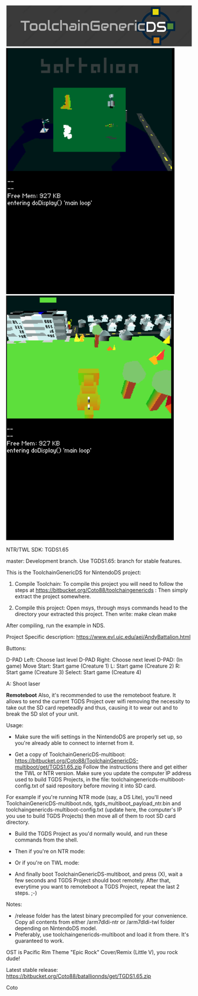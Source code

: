 ![ToolchainGenericDS](img/TGDS-Logo.png)
![ToolchainGenericDS](img/batallionnds1.png)
![ToolchainGenericDS](img/batallionnds2.png)

NTR/TWL SDK: TGDS1.65

master: Development branch. Use TGDS1.65: branch for stable features.

This is the ToolchainGenericDS for NintendoDS project:

1.	Compile Toolchain:
To compile this project you will need to follow the steps at https://bitbucket.org/Coto88/toolchaingenericds :
Then simply extract the project somewhere.

2.	Compile this project: 
Open msys, through msys commands head to the directory your extracted this project.
Then write:
make clean <enter>
make <enter>

After compiling, run the example in NDS. 

Project Specific description: 
https://www.evl.uic.edu/aej/AndyBattalion.html

Buttons:

D-PAD Left: Choose last level
D-PAD Right: Choose next level
D-PAD: (In game) Move 
Start: Start game (Creature 1)
L: Start game (Creature 2)
R: Start game (Creature 3)
Select: Start game (Creature 4)

A: Shoot laser

____Remoteboot____
Also, it's recommended to use the remoteboot feature. It allows to send the current TGDS Project over wifi removing the necessity
to take out the SD card repeteadly and thus, causing it to wear out and to break the SD slot of your unit.

Usage:
- Make sure the wifi settings in the NintendoDS are properly set up, so you're already able to connect to internet from it.

- Get a copy of ToolchainGenericDS-multiboot: https://bitbucket.org/Coto88/ToolchainGenericDS-multiboot/get/TGDS1.65.zip
Follow the instructions there and get either the TWL or NTR version. Make sure you update the computer IP address used to build TGDS Projects, 
in the file: toolchaingenericds-multiboot-config.txt of said repository before moving it into SD card.

For example if you're running NTR mode (say, a DS Lite), you'll need ToolchainGenericDS-multiboot.nds, tgds_multiboot_payload_ntr.bin
and toolchaingenericds-multiboot-config.txt (update here, the computer's IP you use to build TGDS Projects) then move all of them to root SD card directory.

- Build the TGDS Project as you'd normally would, and run these commands from the shell.
<make clean>
<make>

- Then if you're on NTR mode:
<remoteboot ntr_mode computer_ip_address>

- Or if you're on TWL mode:
<remoteboot twl_mode computer_ip_address>

- And finally boot ToolchainGenericDS-multiboot, and press (X), wait a few seconds and TGDS Project should boot remotely.
  After that, everytime you want to remoteboot a TGDS Project, repeat the last 2 steps. ;-)

Notes: 
- /release folder has the latest binary precompiled for your convenience. Copy all contents from either /arm7dldi-ntr or /arm7dldi-twl folder depending on NintendoDS model.
- Preferably, use toolchaingenericds-multiboot and load it from there. It's guaranteed to work.

OST is Pacific Rim Theme "Epic Rock" Cover/Remix (Little V), you rock dude!

Latest stable release:
https://bitbucket.org/Coto88/batallionnds/get/TGDS1.65.zip

Coto